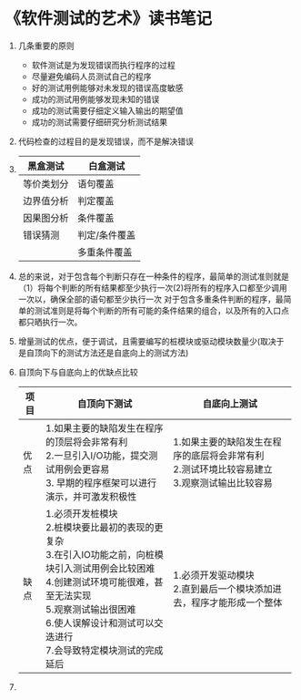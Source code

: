 # 《软件测试的艺术》读书笔记
1. 几条重要的原则 
	- 软件测试是为发现错误而执行程序的过程
	- 尽量避免编码人员测试自己的程序
	- 好的测试用例能够对未发现的错误高度敏感
	- 成功的测试用例能够发现未知的错误
	- 成功的测试需要仔细定义输入输出的期望值
	- 成功的测试需要仔细研究分析测试结果
2. 代码检查的过程目的是发现错误，而不是解决错误

3.	黑盒测试|白盒测试|
	-------|-------|
	等价类划分|语句覆盖|
	边界值分析|判定覆盖|
	因果图分析|条件覆盖|
	错误猜测|判定/条件覆盖|
	<br>|多重条件覆盖|

4. 总的来说，对于包含每个判断只存在一种条件的程序，最简单的测试准则就是（1）将每个判断的所有结果都至少执行一次(2)将所有的程序入口都至少调用一次以，确保全部的语句都至少执行一次  对于包含多重条件判断的程序，最简单的测试准则是将每个判断的所有可能的条件结果的组合，以及所有的入口点都只晒执行一次。
5. 增量测试的优点，便于调试，且需要编写的桩模块或驱动模块数量少(取决于是自顶向下的测试方法还是自底向上的测试方法)
6. 自顶向下与自底向上的优缺点比较
	
	项目| 自顶向下测试|自底向上测试|
	----|---------|----------|
	优点|1.如果主要的缺陷发生在程序的顶层将会非常有利<br>2.一旦引入I/O功能，提交测试用例会更容易<br>3. 早期的程序框架可以进行演示，并可激发积极性|1.如果主要的缺陷发生在程序的底层将会非常有利<br>2.测试环境比较容易建立<br>3.观察测试输出比较容易|
	缺点|1.必须开发桩模块<br>2.桩模块要比最初的表现的更复杂<br>3.在引入IO功能之前，向桩模块引入测试用例会比较困难<br>4.创建测试环境可能很难，甚至无法实现<br>5.观察测试输出很困难<br>6.使人误解设计和测试可以交迭进行<br>7.会导致特定模块测试的完成延后|1.必须开发驱动模块<br>2.直到最后一个模块添加进去，程序才能形成一个整体|
7.   
	
	
	
	